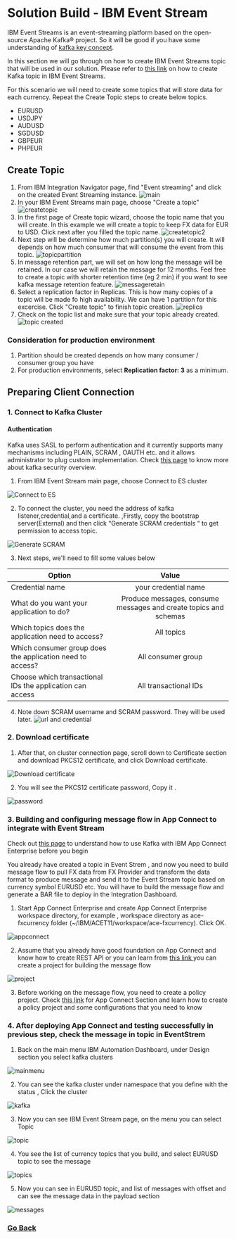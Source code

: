# Solution Build -  IBM Event Stream
IBM Event Streams is an event-streaming platform based on the open-source Apache Kafka® project. So it will be good if you have some understanding of [kafka key concept](https://ibm.github.io/event-streams/2019.4/about/key-concepts/).

In this section we will go through on how to create IBM Event Streams topic that will be used in our solution. Please refer to [this link](https://ibm.github.io/event-streams/getting-started/creating-topics/) on how to create Kafka topic in IBM Event Streams.

For this scenario we will need to create some topics that will store data for each currency. Repeat the Create Topic steps to create below topics.
- EURUSD
- USDJPY
- AUDUSD
- SGDUSD
- GBPEUR
- PHPEUR

## Create Topic
1. From IBM Integration Navigator page, find "Event streaming" and click on the created Event Streaming instance.
![main](img/01-event%20streams%20menu.png)
2. In your IBM Event Streams main page, choose "Create a topic"
![createtopic](img/02-create%20topic%20menu.png)
3. In the first page of Create topic wizard, choose the topic name that you  will create. In this example we will create a topic to keep FX data for EUR to USD. Click next after you filled the topic name.
![createtopic2](img/03-create%20topic.png)
4. Next step will be determine how much partition(s) you will create. It will depends on how much consumer that will consume the event from this topic.
![topicpartition](img/04-create%20topic%20partition.png)
5. In message retention part, we will set on how long the message will be retained. In our case we will retain the message for 12 months. Feel free to create a topic with shorter retention time (eg 2 min) if you want to see kafka message retention feature.
![messageretain](img/05-create%20topic%20retention.png)
6. Select a replication factor in Replicas. This is how many copies of a topic will be made fo high availability. We can have 1 partition for this excercise. Click "Create topic" to finish topic creation.
![replica](img/06-create%20topic%20replication.png)
7. Check on the topic list and make sure that your topic already created.
![topic created](img/07-topic%20created.png)

### Consideration for production environment
1. Partition should be created depends on how many consumer / consumer group you have
2. For production environments, select **Replication factor: 3** as a minimum.

## Preparing Client Connection
### 1. Connect to Kafka Cluster

#### Authentication

Kafka uses SASL to perform authentication  and it currently supports many mechanisms including
PLAIN, SCRAM , OAUTH etc. and it allows administrator to plug custom implementation. Check  [this page](https://ibm-cloud-architecture.github.io/refarch-eda/technology/security/) to know more about kafka security overview.


1. From IBM Event Stream main page, choose Connect to ES cluster

![Connect to ES](img/08-ES%20cluster%20connection.jpg)

2. To connect the cluster, you need the address of kafka listener,credential,and a certificate. ,Firstly, copy 
the bootstrap server(External) and then click “Generate SCRAM credentials “ to get permission to access topic.

![Generate SCRAM](img/09-Generate%20SCRAM.jpg)

3. Next steps, we'll need to fill some values below

| Option        | Value           |
| ------------- |:-------------:|
| Credential name      | your credential name |
| What do you want your application to do?   | Produce messages, consume messages and create topics and schemas      |
| Which topics does the application need to access?  | All topics      |
| Which consumer group does the application need to access?       | All consumer group |
| Choose which transactional IDs the application can access      | All transactional IDs |

4. Note down SCRAM username and SCRAM password. They will be used later.
![url and credential](img/10-SCRAM%20Generated.jpg)

### 2. Download certificate
1. After that, on cluster connection page, scroll down to Certificate section and download PKCS12 certificate,
   and click Download certificate.

![Download certificate](img/11-download%20certificate.jpg)

2. You will see the PKCS12 certificate password, Copy it .

![password](img/12-note%20the%20password.jpg)

### 3. Building and configuring message flow in App Connect to integrate with Event Stream

Check out [this page](https://www.ibm.com/docs/en/app-connect/11.0.0?topic=messages-using-kafka-app-connect-enterprise) to understand how to use Kafka with IBM App Connect Enterprise before you begin

You already have created a topic in Event Strem , and now you need to build message flow to pull FX data from FX Provider and transform the data format to produce message and send it to the Event Stream topic based on currency symbol  EURUSD etc. You will have to build the message flow and generate a BAR file to deploy in the Integration Dashboard. 

1) Start App Connect Enterprise and create App Connect Enterprise workspace directory, for example , workspace directory as ace-fxcurrency folder (~/IBM/ACET11/workspace/ace-fxcurrency). Click OK.


![appconnect](img/13-start%20appconnect.jpeg)

2) Assume that you already have good foundation on App Connect and know how to create REST API or you can learn from [this link ](https://www.youtube.com/watch?v=1WimJ1HPTIk) you can create a project for building the message flow 

![project](img/14-create%20project.jpeg)

3) Before working on the message flow, you need to create a policy project. Check [this link](https://github.ibm.com/ASEANZK-CP4I-Practicum/scenario1/tree/main/Solution%20build/IBM%20App%20Connect/) for App Connect Section and learn how to 
create a policy project and some configurations that you need to know 


### 4. After deploying App Connect and testing successfully in previous step, check the message in topic in EventStrem 

1. Back on the main menu IBM Automation Dashboard, under Design section you select kafka clusters 

  ![mainmenu](img/15-main%20menu.jpeg)

2.  You can see the kafka cluster under namespace that you define with the status , Click the cluster 

  ![kafka](img/20-kafkacluster.jpeg)

3. Now you can see IBM Event Stream page, on the menu you can select Topic

  ![topic](img/17-topic.jpeg)
  
4. You see the list of currency topics that you build, and select EURUSD topic to see the message 

  ![topics](img/18-topics.jpeg)

5. Now you can see in EURUSD topic, and list of messages with offset and can see the message data
   in the payload section

  ![messages](img/19-messages.jpeg)

### [Go Back](/scenario1/README.md)